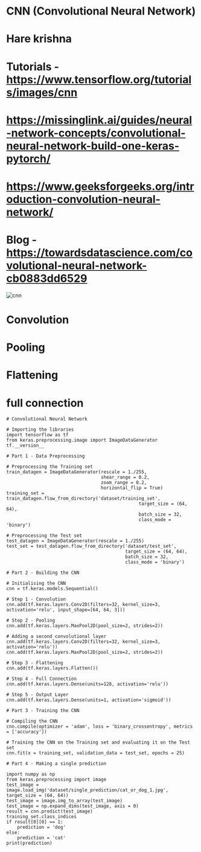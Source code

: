 # CNN (Convolutional Neural Network)
# Hare krishna

# Tutorials - https://www.tensorflow.org/tutorials/images/cnn
#             https://missinglink.ai/guides/neural-network-concepts/convolutional-neural-network-build-one-keras-pytorch/
#             https://www.geeksforgeeks.org/introduction-convolution-neural-network/
             
# Blog - https://towardsdatascience.com/covolutional-neural-network-cb0883dd6529

![cnn](https://www.photobox.co.uk/my/photo/full?photo_id=503224089486)
# Convolution

# Pooling

# Flattening

# full connection



```
# Convolutional Neural Network

# Importing the libraries
import tensorflow as tf
from keras.preprocessing.image import ImageDataGenerator
tf.__version__

# Part 1 - Data Preprocessing

# Preprocessing the Training set
train_datagen = ImageDataGenerator(rescale = 1./255,
                                   shear_range = 0.2,
                                   zoom_range = 0.2,
                                   horizontal_flip = True)
training_set = train_datagen.flow_from_directory('dataset/training_set',
                                                 target_size = (64, 64),
                                                 batch_size = 32,
                                                 class_mode = 'binary')

# Preprocessing the Test set
test_datagen = ImageDataGenerator(rescale = 1./255)
test_set = test_datagen.flow_from_directory('dataset/test_set',
                                            target_size = (64, 64),
                                            batch_size = 32,
                                            class_mode = 'binary')

# Part 2 - Building the CNN

# Initialising the CNN
cnn = tf.keras.models.Sequential()

# Step 1 - Convolution
cnn.add(tf.keras.layers.Conv2D(filters=32, kernel_size=3, activation='relu', input_shape=[64, 64, 3]))

# Step 2 - Pooling
cnn.add(tf.keras.layers.MaxPool2D(pool_size=2, strides=2))

# Adding a second convolutional layer
cnn.add(tf.keras.layers.Conv2D(filters=32, kernel_size=3, activation='relu'))
cnn.add(tf.keras.layers.MaxPool2D(pool_size=2, strides=2))

# Step 3 - Flattening
cnn.add(tf.keras.layers.Flatten())

# Step 4 - Full Connection
cnn.add(tf.keras.layers.Dense(units=128, activation='relu'))

# Step 5 - Output Layer
cnn.add(tf.keras.layers.Dense(units=1, activation='sigmoid'))

# Part 3 - Training the CNN

# Compiling the CNN
cnn.compile(optimizer = 'adam', loss = 'binary_crossentropy', metrics = ['accuracy'])

# Training the CNN on the Training set and evaluating it on the Test set
cnn.fit(x = training_set, validation_data = test_set, epochs = 25)

# Part 4 - Making a single prediction

import numpy as np
from keras.preprocessing import image
test_image = image.load_img('dataset/single_prediction/cat_or_dog_1.jpg', target_size = (64, 64))
test_image = image.img_to_array(test_image)
test_image = np.expand_dims(test_image, axis = 0)
result = cnn.predict(test_image)
training_set.class_indices
if result[0][0] == 1:
    prediction = 'dog'
else:
    prediction = 'cat'
print(prediction)

```
